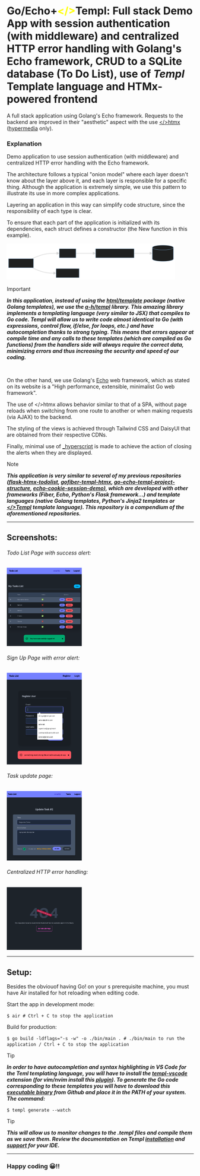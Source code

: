# Go/Echo+<span style="color:yellow"></></span>Templ: Full stack Demo App with session authentication (with middleware) and centralized HTTP error handling with Golang's Echo framework, CRUD to a SQLite database (To Do List), use of *Templ* Template language and HTMx-powered frontend

A full stack application using Golang's Echo framework. Requests to the backend are improved in their "aesthetic" aspect with the use [</>htmx](https://htmx.org/) ([hypermedia](https://hypermedia.systems/) only).

### Explanation

Demo application to use session authentication (with middleware) and centralized HTTP error handling with the Echo framework.

The architecture follows a typical "onion model" where each layer doesn't know about the layer above it, and each layer is responsible for a specific thing. Although the application is extremely simple, we use this pattern to illustrate its use in more complex applications.

Layering an application in this way can simplify code structure, since the responsibility of each type is clear.

To ensure that each part of the application is initialized with its dependencies, each struct defines a constructor (the New function in this example).

<img src="doc/structure.svg" width="90%">

<br>

>[!IMPORTANT]
>***In this application, instead of using the [html/template](https://pkg.go.dev/html/template) package (native Golang templates), we use the [a-h/templ](https://github.com/a-h/templ) library. This amazing library implements a templating language (very similar to JSX) that compiles to Go code. Templ will allow us to write code almost identical to Go (with expressions, control flow, if/else, for loops, etc.) and have autocompletion thanks to strong typing. This means that errors appear at compile time and any calls to these templates (which are compiled as Go functions) from the handlers side will always require the correct data, minimizing errors and thus increasing the security and speed of our coding.***

<br>

On the other hand, we use Golang's [Echo](https://echo.labstack.com/docs) web framework, which as stated on its website is a "High performance, extensible, minimalist Go web framework".

The use of </>htmx allows behavior similar to that of a SPA, without page reloads when switching from one route to another or when making requests (via AJAX) to the backend.

The styling of the views is achieved through Tailwind CSS and DaisyUI that are obtained from their respective CDNs.

Finally, minimal use of [_hyperscript](https://hyperscript.org/) is made to achieve the action of closing the alerts when they are displayed.

>[!NOTE]
>***This application is very similar to several of my previous repositories ([flask-htmx-todolist](https://github.com/emarifer/flask-htmx-todolist), [gofiber-templ-htmx](https://github.com/emarifer/gofiber-templ-htmx), [go-echo-templ-project-structure](https://github.com/emarifer/go-echo-templ-project-structure), [echo-cookie-session-demo](https://github.com/emarifer/echo-cookie-session-demo)), which are developed with other frameworks (Fiber, Echo, Python's Flask framework…) and template languages (native Golang templates,  Python's Jinja2 templates or [</>Templ](https://templ.guide/) template language). This repository is a compendium of the aforementioned repositories.***

---

## Screenshots:

###### Todo List Page with success alert:

<img src="doc/screenshot-1.png" width="40%">

<br>

###### Sign Up Page with error alert:

<img src="doc/screenshot-2.png" width="40%">

<br>

###### Task update page:

<img src="doc/screenshot-3.png" width="40%">

<br>

###### Centralized HTTP error handling:

<img src="doc/screenshot-4.png" width="40%">

---

## Setup:

Besides the obviouof having Go! on your s prerequisite machine, you must have Air installed for hot reloading when editing code.

Start the app in development mode:

```
$ air # Ctrl + C to stop the application
```

Build for production:

```
$ go build -ldflags="-s -w" -o ./bin/main . # ./bin/main to run the application / Ctrl + C to stop the application
```

>[!TIP]
>***In order to have autocompletion and syntax highlighting in VS Code for the Teml templating language, you will have to install the [templ-vscode](https://marketplace.visualstudio.com/items?itemName=a-h.templ) extension (for vim/nvim install this [plugin](https://github.com/joerdav/templ.vim)). To generate the Go code corresponding to these templates you will have to download this [executable binary](https://github.com/a-h/templ/releases/tag/v0.2.476) from Github and place it in the PATH of your system. The command:***

```
$ templ generate --watch
```

>[!TIP]
>***This will allow us to monitor changes to the .templ files and compile them as we save them. Review the documentation on Templ [installation](https://templ.guide/quick-start/installation) and [support](https://templ.guide/commands-and-tools/ide-support/) for your IDE.***

---

### Happy coding 😀!!